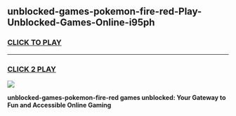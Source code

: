 
## unblocked-games-pokemon-fire-red-Play-Unblocked-Games-Online-i95ph
<h3>
<a href="https://premium76.site?title=unblocked-games-pokemon-fire-red&ref=25A">CLICK TO PLAY</a></h3>
<hr>

<h3>
<a href="https://premium76.site?title=unblocked-games-pokemon-fire-red&ref=25A">CLICK 2 PLAY</a>
  
</h3>

<a href="https://premium76.site?title=unblocked-games-pokemon-fire-red&ref=25A"><img src="https://clearcache.store/games.png"></a>


**unblocked-games-pokemon-fire-red games unblocked: Your Gateway to Fun and Accessible Online Gaming**
